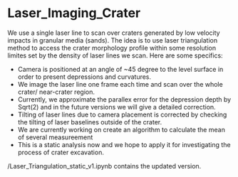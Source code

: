# Laser_Imaging_Crater
We use a single laser line to scan over craters generated by low velocity impacts in granular media (sands). The idea is to use laser triangulation method to access the crater morphology profile within some resolution limites set by the density of laser lines we scan. Here are some specifics:

- Camera is positioned at an angle of ~45 degree to the level surface in order to present depressions and curvatures.
- We image the laser line one frame each time and scan over the whole crater/ near-crater region. 
- Currently, we approximate the parallex error for the depression depth by Sqrt(2) and in the future versions we will give a detailed correction. 
- Tilting of laser lines due to camera placement is corrected by checking the tilting of laser baselines outside of the crater.
- We are currently working on create an algorithm to calculate the mean of several measureement
- This is a static analysis now and we hope to apply it for investigating the process of crater excavation. 

/Laser_Triangulation_static_v1.ipynb contains the updated version. 
